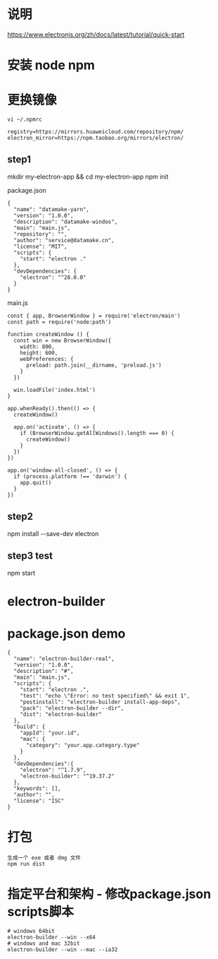 
# 说明

https://www.electronjs.org/zh/docs/latest/tutorial/quick-start

# 安装 node  npm

# 更换镜像

```
vi ~/.npmrc

registry=https://mirrors.huaweicloud.com/repository/npm/
electron_mirror=https://npm.taobao.org/mirrors/electron/

```

## step1 

mkdir my-electron-app && cd my-electron-app
npm init

package.json
```
{
  "name": "datamake-yarn",
  "version": "1.0.0",
  "description": "datamake-windos",
  "main": "main.js",
  "repository": "",
  "author": "service@datamake.cn",
  "license": "MIT",
  "scripts": {
    "start": "electron ."
  },
  "devDependencies": {
    "electron": "^28.0.0"
  }
}
```

main.js

```
const { app, BrowserWindow } = require('electron/main')
const path = require('node:path')

function createWindow () {
  const win = new BrowserWindow({
    width: 800,
    height: 600,
    webPreferences: {
      preload: path.join(__dirname, 'preload.js')
    }
  })

  win.loadFile('index.html')
}

app.whenReady().then(() => {
  createWindow()

  app.on('activate', () => {
    if (BrowserWindow.getAllWindows().length === 0) {
      createWindow()
    }
  })
})

app.on('window-all-closed', () => {
  if (process.platform !== 'darwin') {
    app.quit()
  }
})
```
## step2 

npm install --save-dev electron

## step3 test 

npm start

























# electron-builder

# package.json  demo

    {
      "name": "electron-builder-real",
      "version": "1.0.0",
      "description": "#",
      "main": "main.js",
      "scripts": {
        "start": "electron .",
        "test": "echo \"Error: no test specified\" && exit 1",
        "postinstall": "electron-builder install-app-deps",
        "pack": "electron-builder --dir",
        "dist": "electron-builder"
      },
      "build": {
        "appId": "your.id",
        "mac": {
          "category": "your.app.category.type"
        }
      },
      "devDependencies":{
        "electron": "^1.7.9",
        "electron-builder": "^19.37.2"
      },
      "keywords": [],
      "author": "",
      "license": "ISC"
    }

# 打包 
    生成一个 exe 或者 dmg 文件
    npm run dist

# 指定平台和架构 - 修改package.json scripts脚本
    # windows 64bit
    electron-builder --win --x64
    # windows and mac 32bit
    electron-builder --win --mac --ia32
    
